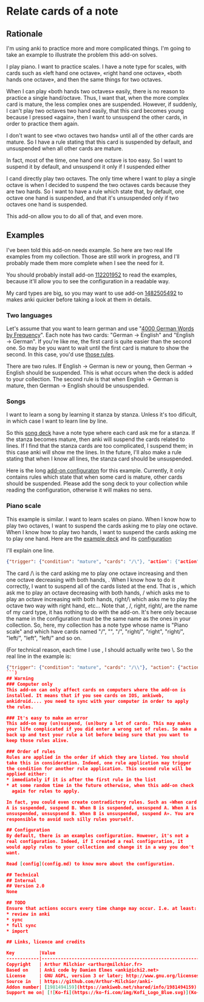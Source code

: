 # Relate cards of a note
## Rationale
I'm using anki to practice more and more complicated things. I'm going
to take an example to illustrate the problem this add-on solves.

I play piano. I want to practice scales. I have a note type for
scales, with cards such as «left hand one octave», «right hand one
octave», «both hands one octave», and then the same things for two
octaves.

When I can play «both hands two octaves» easily, there is no reason to
practice a single hand/octave. Thus, I want that, when the more
complex card is mature, the less complex ones are suspended.  However,
if suddenly, I can't play two octaves two hand easily, that this card
becomes young because I pressed «again», then I want to unsuspend the
other cards, in order to practice them again.

I don't want to see «two octaves two hands» until all of the other
cards are mature. So I have a rule stating that this card is suspended
by default, and unsuspended when all other cards are mature.

In fact, most of the time, one hand one octave is too easy. So I want
to suspend it by default, and unsuspend it only if I suspended either

I cand directly play two octaves. The only
time where I want to play a single octave is when I decided to suspend
the two octaves cards because they are two hards. So I want to have a
rule which state that, by default, one octave one hand is suspended,
and that it's unsuspended only if two octaves one hand is suspended.

This add-on allow you to do all of that, and even more.

## Examples
I've been told this add-on needs example. So here are two real life
examples from my collection. Those are still work in progress, and
I'll probably made them more complete when I see the need for it.

You should probably install add-on
[112201952](https://ankiweb.net/shared/info/112201952) to read the
examples, because it'll allow you to see the configuration in a
readable way.

My card types are big, so you may want to use add-on
[1482505492](https://ankiweb.net/shared/info/1482505492) to makes anki
quicker before taking a look at them in details.

### Two languages

Let's assume that you want to learn german and use "[4000 German Words by Frequency](https://ankiweb.net/shared/info/653061995)". Each note has two
cards: "German -> English" and "English -> German". If you're like me,
the first card is quite easier than the second one. So may be you want to wait until the first card is mature to show the second. In this case, you'd use [those rules](example_german.json).

There are two rules.  If English -> German is new or young, then German -> English should be suspended. This is what occurs when the deck is added to your collection. The second rule is that when English -> German is mature, then German -> English should be unsuspended. 

### Songs
I want to learn a song by learning it stanza by stanza. Unless it's
too dificult, in which case I want to learn line by line.

So this [song deck](example_song.apkg) have a note type where each
card ask me for a stanza. If the stanza becomes mature, then anki will
suspend the cards related to lines. If I find that the stanza cards
are too complicated, I suspend them; in this case anki will show me
the lines. In the future, I'll also make a rule stating that when I
know all lines, the stanza card should be unsuspended. 

Here is the long [add-on configuraton](example_song.json) for this
example. Currently, it only contains rules which state that when some
card is mature, other cards should be suspended. Please add the song
deck to your collection while reading the configuration, otherwise it
will makes no sens.

### Piano scale
This example is similar. I want to learn scales on piano. When I know
how to play two octaves, I want to suspend the cards asking me to play
one octave. When I know how to play two hands, I want to suspend the
cards asking me to play one hand. Here are the [example deck](example_piano.apkg) and its [configuration](example_piano.json)

I'll explain one line.
```json
{"trigger": {"condition": "mature", "cards": "/\"}, "action": {"action": "suspend", "cards": ["\", "/", "right/\", "right\", "right/", "left/\", "left\", "left/"]}},
```
The card /\ is the card asking me to play one octave increasing and then one octave decreasing with both hands, . When I know how to do it correctly, I want to suspend all of the cards listed at the end. That is \, which ask me to play an octave decreasing with both hands, / which asks me to play an octave increasing with both hands, right/\ which asks me to play the octave two way with right hand, etc... Note that \, /, right\, right/, are the name of my card type, it has nothing to do with the add-on. It's here only because the name in the configuration must be the same name as the ones in your collection. So, here, my collection has a note type whose name is "Piano scale" and which have cards named "/\", "\", "/", "right/\", "right\", "right/", "left/\", "left\", "left/" and so on.

(For technical reason, each time I use \, I should actually write two \\. So the real line in the example is:
```json
{"trigger": {"condition": "mature", "cards": "/\\"}, "action": {"action": "suspend", "cards": ["\\", "/", "right/\\", "right\\", "right/", "left/\\", "left\\", "left/"]}},
```)
## Warning
### Computer only
This add-on can only affect cards on computers where the add-on is
installed. It means that if you see cards on IOS, ankiweb,
ankidroid.... you need to sync with your computer in order to apply
the rules.

### It's easy to make an error
This add-on may (un)suspend, (un)bury a lot of cards. This may makes
your life complicated if you did enter a wrong set of rules. So make a
back up and test your rule a lot before being sure that you want to
keep those rules alive.

### Order of rules
Rules are applied in the order if which they are listed. You should
take this in consideration. Indeed, one rule application may trigger
the condition for another rule application. This second rule will be
applied either:
* immediately if it is after the first rule in the list
* at some random time in the future otherwise, when this add-on check
  again for rules to apply.

In fact, you could even create contradictory rules. Such as «When card
A is suspended, suspend B. When B is suspended, unsuspend A. When A is
unsuspended, unsuspsend B. When B is unsuspended, suspend A». You are
responsible to avoid such silly rules yourself.

## Configuration
By default, there is an examples configuration. However, it's not a
real configuration. Indeed, if I created a real configuration, it
would apply rules to your collection and change it in a way you don't
want.

Read [config](config.md) to know more about the configuration.

## Technical
## Internal
## Version 2.0
None

## TODO
Ensure that actions occurs every time change may occur. I.e. at least:
* review in anki
* sync
* full sync
* import

## Links, licence and credits

Key         |Value
------------|-------------------------------------------------------------------
Copyright   | Arthur Milchior <arthur@milchior.fr>
Based on    | Anki code by Damien Elmes <anki@ichi2.net>
License     | GNU AGPL, version 3 or later; http://www.gnu.org/licenses/agpl.html
Source in   | https://github.com/Arthur-Milchior/anki-
Addon number| [1981494159](https://ankiweb.net/shared/info/1981494159)
Support me on| [![Ko-fi](https://ko-fi.com/img/Kofi_Logo_Blue.svg)](Ko-fi.com/arthurmilchior) or [![Patreon](http://www.milchior.fr/patreon.png)](https://www.patreon.com/bePatron?u=146206)
